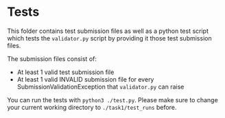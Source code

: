 # Tests

This folder contains test submission files as well as a python test script which tests the `validator.py` script by providing it those test submission files.

The submission files consist of:
- At least 1 valid test submission file
- At least 1 valid INVALID submission file for every SubmissionValidationException that `validator.py` can raise

You can run the tests with `python3 ./test.py`. Please make sure to change your current working directory to `./task1/test_runs` before.